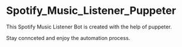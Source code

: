 # Spotify_Music_Listener_Puppeter

This Spotify Music Listener Bot is created with the help of puppeter.

Stay connceted and enjoy the automation process.



